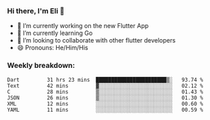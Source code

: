 ### Hi there, I'm Eli 👋
- 🔭 I’m currently working on the new Flutter App
- 🌱 I’m currently learning Go
- 🦄 I’m looking to collaborate with other flutter developers
- 😄 Pronouns: He/Him/His

### Weekly breakdown:
<!--START_SECTION:waka-->

```text
Dart         31 hrs 23 mins  ███████████████████████▒░   93.74 %
Text         42 mins         ▓░░░░░░░░░░░░░░░░░░░░░░░░   02.12 %
C            28 mins         ▒░░░░░░░░░░░░░░░░░░░░░░░░   01.43 %
JSON         26 mins         ▒░░░░░░░░░░░░░░░░░░░░░░░░   01.30 %
XML          12 mins         ░░░░░░░░░░░░░░░░░░░░░░░░░   00.60 %
YAML         11 mins         ░░░░░░░░░░░░░░░░░░░░░░░░░   00.59 %
```

<!--END_SECTION:waka-->
